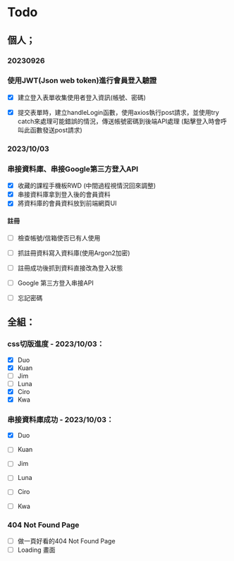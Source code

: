 # Todo
## 個人；
### 20230926
### 使用JWT(Json web token)進行會員登入驗證

 - [x] 建立登入表單收集使用者登入資訊(帳號、密碼)
 - [x] 提交表單時，建立handleLogin函數，使用axios執行post請求，並使用try catch來處理可能錯誤的情況，傳送帳號密碼到後端API處理 (點擊登入時會呼叫此函數發送post請求)
  

### 2023/10/03
### 串接資料庫、串接Google第三方登入API
 - [x] 收藏的課程手機板RWD (中間過程視情況回來調整)
 - [x] 串接資料庫拿到登入後的會員資料
 - [x] 將資料庫的會員資料放到前端網頁UI
#### 註冊
 - [ ] 檢查帳號/信箱使否已有人使用
 - [ ] 抓註冊資料寫入資料庫(使用Argon2加密)
 - [ ] 註冊成功後抓到資料直接改為登入狀態
 - [ ] Google 第三方登入串接API
 - [ ] 忘記密碼



## 全組：
### css切版進度 - 2023/10/03：
 - [x] Duo
 - [x] Kuan
 - [ ] Jim
 - [ ] Luna
 - [x] Ciro
 - [x] Kwa

### 串接資料庫成功 - 2023/10/03：
 - [x] Duo
 - [ ] Kuan
 - [ ] Jim
 - [ ] Luna
 - [ ] Ciro
 - [ ] Kwa


### 404 Not Found Page
 - [ ] 做一頁好看的404 Not Found Page
 - [ ] Loading 畫面